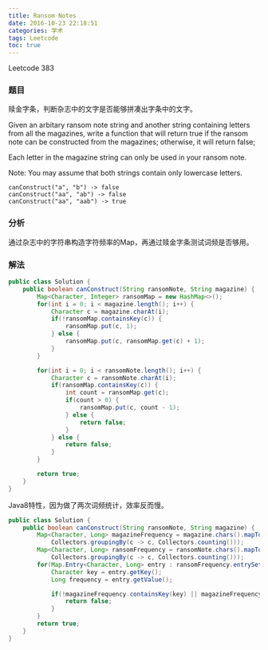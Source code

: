```yaml
---
title: Ransom Notes
date: 2016-10-23 22:18:51
categories: 学术
tags: Leetcode
toc: true
---
```


Leetcode 383

### 题目

赎金字条，判断杂志中的文字是否能够拼凑出字条中的文字。

Given an arbitary ransom note string and another string containing letters from all the magazines, write a function that will return true if the ransom note can be constructed from the magazines; otherwise, it will return false;

Each letter in the magazine string can only be used in your ransom note.

Note:
You may assume that both strings contain only lowercase letters.

```
canConstruct("a", "b") -> false
canConstruct("aa", "ab") -> false
canConstruct("aa", "aab") -> true
```

### 分析

通过杂志中的字符串构造字符频率的Map，再通过赎金字条测试词频是否够用。

### 解法

```java
public class Solution {
    public boolean canConstruct(String ransomNote, String magazine) {
        Map<Character, Integer> ransomMap = new HashMap<>();
        for(int i = 0; i < magazine.length(); i++) {
            Character c = magazine.charAt(i);
            if(!ransomMap.containsKey(c)) {
                ransomMap.put(c, 1);
            } else {
                ransomMap.put(c, ransomMap.get(c) + 1);
            }
        }

        for(int i = 0; i < ransomNote.length(); i++) {
            Character c = ransomNote.charAt(i);
            if(ransomMap.containsKey(c)) {
                int count = ransomMap.get(c);
                if(count > 0) {
                    ransomMap.put(c, count - 1);
                } else {
                    return false;
                }
            } else {
                return false;
            }
        }

        return true;
    }
}
```

Java8特性，因为做了两次词频统计，效率反而慢。

```java
public class Solution {
    public boolean canConstruct(String ransomNote, String magazine) {
        Map<Character, Long> magazineFrequency = magazine.chars().mapToObj(i -> (char)i).collect(
            Collectors.groupingBy(c -> c, Collectors.counting()));
        Map<Character, Long> ransomFrequency = ransomNote.chars().mapToObj(i -> (char)i).collect(
            Collectors.groupingBy(c -> c, Collectors.counting()));
        for(Map.Entry<Character, Long> entry : ransomFrequency.entrySet()) {
            Character key = entry.getKey();
            Long frequency = entry.getValue();

            if(!magazineFrequency.containsKey(key) || magazineFrequency.get(key) < frequency) {
                return false;
            }
        }
        return true;
    }
}
```